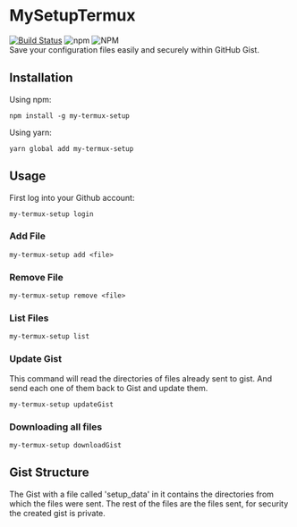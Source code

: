 # MySetupTermux

[![Build Status](https://travis-ci.org/gsbenevides2/MySetupTermux.svg?branch=master)](https://travis-ci.org/gsbenevides2/MySetupTermux)
![npm](https://img.shields.io/npm/v/my-setup-termux)
![NPM](https://img.shields.io/npm/l/my-setup-termux)
<br/>
Save your configuration files easily and securely within GitHub Gist.

## Installation

Using npm:
```
npm install -g my-termux-setup
```
Using yarn:
```
yarn global add my-termux-setup
```

## Usage

First log into your Github account:
```
my-termux-setup login
```
### Add File
```
my-termux-setup add <file>
```
### Remove File
```
my-termux-setup remove <file>
```
### List Files
```
my-termux-setup list
```
### Update Gist
This command will read the directories of files already sent to gist. And send each one of them back to Gist and update them.
```
my-termux-setup updateGist
```
### Downloading all files
```
my-termux-setup downloadGist
```

## Gist Structure

The Gist with a file called 'setup_data' in it contains the directories from which the files were sent.
 The rest of the files are the files sent, for security the created gist is private.
